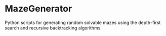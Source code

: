 # MazeGenerator
Python scripts for generating random solvable mazes using the depth-first search and recursive backtracking algorithms.
